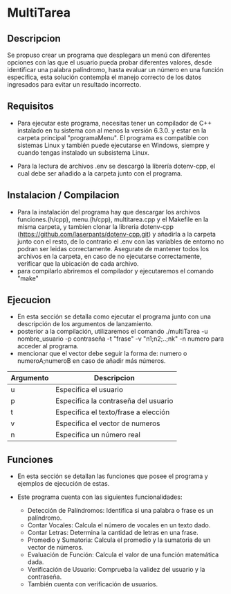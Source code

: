 # MultiTarea

## Descripcion
Se propuso crear un programa que desplegara un menú con diferentes opciones 
con las que el usuario pueda probar diferentes valores, desde identificar una
palabra palíndromo, hasta evaluar un número en una función específica, esta solución contempla el manejo correcto de los datos ingresados para evitar un resultado incorrecto.

## Requisitos
* Para ejecutar este programa, necesitas tener un compilador de C++ instalado en tu sistema con al menos la versión 6.3.0. y estar en la carpeta principal "programaMenu". El programa es compatible con sistemas Linux y también puede ejecutarse en Windows, siempre y cuando tengas instalado un subsistema Linux. 

* Para la lectura de archivos .env se descargó la librería dotenv-cpp, el cual debe ser añadido a la carpeta junto con el programa.

## Instalacion / Compilacion
* Para la instalación del programa hay que descargar los archivos funciones.(h/cpp), menu.(h/cpp), multitarea.cpp y el Makefile en la misma carpeta, y tambien clonar la libreria dotenv-cpp (https://github.com/laserpants/dotenv-cpp.git) y añadirla a la carpeta junto con el resto, de lo contrario el .env con las variables de entorno no podran ser leidas correctamente. Asegurate de mantener todos los archivos en la carpeta, en caso de no ejecutarse correctamente, verificar que la ubicación de cada archivo. 
* para compilarlo abriremos el compilador y ejecutaremos el comando "make"

## Ejecucion
* En esta sección se detalla como ejecutar el programa junto con una descripción de los argumentos de lanzamiento.
* posterior a la compilación, utilizaremos el comando  ./multiTarea -u nombre_usuario -p contraseña -t "frase" -v "n1;n2;..;nk" -n numero  para acceder al programa.
* mencionar que el vector debe seguir la forma de: numero o numeroA;numeroB en caso de añadir más números.


| Argumento | Descripcion                  |
| -------  | ----------------------------- |
| u | Especifica el usuario                |
| p | Especifica la contraseña del usuario |
| t | Especifica el texto/frase a elección |
| v | Especifica el vector de numeros      |
| n | Especifica un número real            |


## Funciones
* En esta sección se detallan las funciones que posee el programa y ejemplos de ejecución de estas.

* Este programa cuenta con las siguientes funcionalidades:

  * Detección de Palíndromos: Identifica si una palabra o frase es un palíndromo.
  * Contar Vocales: Calcula el número de vocales en un texto dado.
  * Contar Letras: Determina la cantidad de letras en una frase.
  * Promedio y Sumatoria: Calcula el promedio y la sumatoria de un vector de números.
  * Evaluación de Función: Calcula el valor de una función matemática dada.
  * Verificación de Usuario: Comprueba la validez del usuario y la contraseña.
  * También cuenta con verificación de usuarios.
